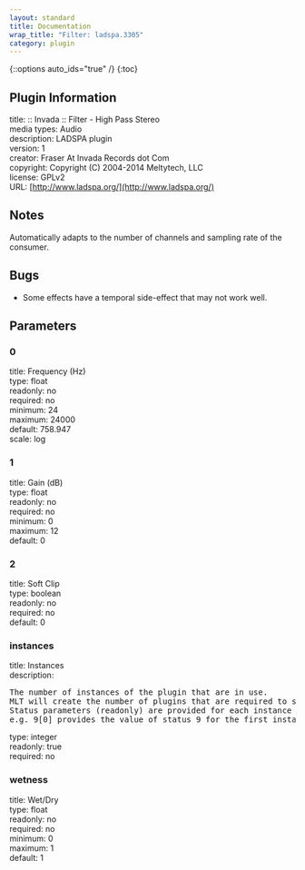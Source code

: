 ```yaml
---
layout: standard
title: Documentation
wrap_title: "Filter: ladspa.3305"
category: plugin
---
```

{::options auto_ids="true" /}
{:toc}

## Plugin Information

title: :: Invada :: Filter - High Pass Stereo  
media types:
Audio  
description: LADSPA plugin  
version: 1  
creator: Fraser At Invada Records dot Com  
copyright: Copyright (C) 2004-2014 Meltytech, LLC  
license: GPLv2  
URL: [http://www.ladspa.org/](http://www.ladspa.org/)  

## Notes

Automatically adapts to the number of channels and sampling rate of the consumer.
## Bugs

* Some effects have a temporal side-effect that may not work well.

## Parameters

### 0

title: Frequency (Hz)    
type: float  
readonly: no  
required: no  
minimum: 24  
maximum: 24000  
default: 758.947  
scale: log  

### 1

title: Gain (dB)    
type: float  
readonly: no  
required: no  
minimum: 0  
maximum: 12  
default: 0  

### 2

title: Soft Clip    
type: boolean  
readonly: no  
required: no  
default: 0  

### instances

title: Instances    
description:
<pre>
The number of instances of the plugin that are in use.
MLT will create the number of plugins that are required to support the number of audio channels.
Status parameters (readonly) are provided for each instance and are accessed by specifying the instance number after the identifier (starting at zero).
e.g. 9[0] provides the value of status 9 for the first instance.
</pre>
type: integer  
readonly: true  
required: no  

### wetness

title: Wet/Dry    
type: float  
readonly: no  
required: no  
minimum: 0  
maximum: 1  
default: 1  

